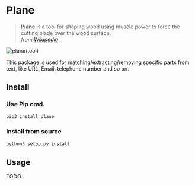 # Plane

> **Plane** is a tool for shaping wood using muscle power to force the cutting blade over the wood surface.  
> *from [Wikipedia](https://en.wikipedia.org/wiki/Plane_(tool))*

![plane(tool)](https://upload.wikimedia.org/wikipedia/commons/e/e3/Kanna2.gif)

This package is used for matching/extracting/removing specific parts from text, like URL, Email, telephone number and so on.

## Install

### Use Pip cmd.

```python
pip3 install plane
```

### Install from source

```sh
python3 setup.py install
```

## Usage

TODO